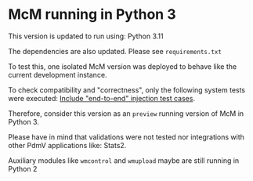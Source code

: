 # McM running in Python 3

This version is updated to run using: Python 3.11

The dependencies are also updated. Please see `requirements.txt`

To test this, one isolated McM version was deployed to behave like the current development instance.

To check compatibility and "correctness", only the following system tests were executed: [Include "end-to-end" injection test cases](https://github.com/cms-PdmV/cmsPdmV/pull/1137).

Therefore, consider this version as an `preview` running version of McM in Python 3.

Please have in mind that validations were not tested nor integrations with other PdmV applications like: Stats2.

Auxiliary modules like `wmcontrol` and `wmupload` maybe are still running in Python 2
